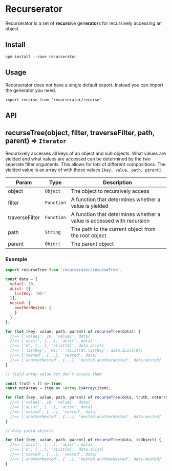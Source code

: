 Recurserator
============

Recurserator is a set of **recurs**ive gen**erator**s for recursively accessing an object.

Install
-------

`npm install --save recurserator`

Usage
-----

Recurserator does not have a single default export. Instead you can import the generator you need.

`import recurse from 'recurserator/recurse'`

API
---
<a name="recurseTree"></a>
## recurseTree(object, filter, traverseFilter, path, parent) ⇒ <code>Iterator</code>
Recursively accesses all keys of an object and sub objects. What values are yielded and what values are accessed
can be determined by the two seperate filter arguments. This allows for lots of different compositions. The yielded
value is an array of with these values `[key, value, path, parent]`.
 
| Param          | Type                  | Description                                                           |
| -------------- | --------------------- | --------------------------------------------------------------------- |
| object         | <code>Object</code>   | The object to recursively access                                      |
| filter         | <code>Function</code> | A function that determines whether a value is yielded                 |
| traverseFilter | <code>Function</code> | A function that determines whether a value is accessed with recursion |
| path           | <code>String</code>   | The path to the current object from the root object                   |
| parent         | <code>Object</code>   | The parent object                                                     |

### Example

```javascript
import recurseTree from 'recurserator/recurseTree';

const data = {
  value1: 10,
  aList: [{
    listKey: 'HI!'
  }],
  nested: {
    anotherNested: {
    }
  }
};

for (let [key, value, path, parent] of recurseTree(data)) {
  //=> ['value1', 10, 'value1', data]
  //=> ['aList', [...], 'aList', data]
  //=> ['0', {...}, 'aList[0]', data.aList]
  //=> ['listKey', 'Hi!', 'aList[0].listKey', data.aList[0]]
  //=> ['nested', {...}, 'nested', data]
  //=> ['anotherNested', {...}, 'nested.anotherNested', data.nested]
}

// Yield array value but don't access them

const truth = () => true;
const notArray = item => !Array.isArray(item);

for (let [key, value, path, parent] of recurseTree(data, truth, notArray) {
  //=> ['value1', 10, 'value1', data]
  //=> ['aList', [...], 'aList', data]
  //=> ['nested', {...}, 'nested', data]
  //=> ['anotherNested', {...}, 'nested.anotherNested', data.nested]
}

// Only yield objects

for (let [key, value, path, parent] of recurseTree(data, isObject) {
  //=> ['aList', [...], 'aList', data]
  //=> ['0', {...}, 'aList[0]', data.aList]
  //=> ['nested', {...}, 'nested', data]
  //=> ['anotherNested', {...}, 'nested.anotherNested', data.nested]
}
```
